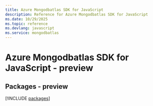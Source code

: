 ```yaml
---
title: Azure Mongodbatlas SDK for JavaScript
description: Reference for Azure Mongodbatlas SDK for JavaScript
ms.date: 10/29/2025
ms.topic: reference
ms.devlang: javascript
ms.service: mongodbatlas
---
```

# Azure Mongodbatlas SDK for JavaScript - preview
## Packages - preview
[!INCLUDE [packages](mongodbatlas-index.md)]
